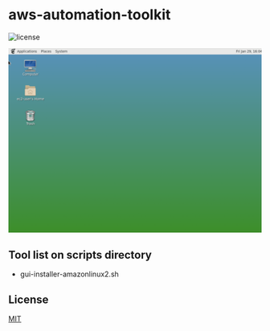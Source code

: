 # aws-automation-toolkit

![license](https://img.shields.io/github/license/pomcho555/aws-automation-toolkit)

![Qiita](./images/desktop-sample.png)

## Tool list on scripts directory
- gui-installer-amazonlinux2.sh


## License
 
[MIT](./LICENSE)


